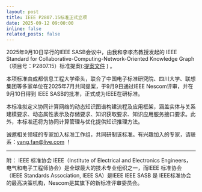 ```yaml
---
layout: post
title: IEEE P2807.15标准正式立项
date: 2025-09-12 09:00:00
inline: false
related_posts: false
---
```


2025年9月10日举行的IEEE SASB会议中，由我和李孝杰教授发起的 IEEE Standard for Collaborative-Computing-Network-Oriented Knowledge Graph（项目号：P2807.15）标准提案(:[提案文件](assets/pdf/P2807.15_PAR.pdf) ) 。

本项标准由成都信息工程大学牵头，联合了中国电子标准研究院、四川大学、联想集团等多家单位在2025年7月共同提案，于9月9日通过IEEE Nescom评审，并在9月10日得到 IEEE SASB的批准，正式成为IEEE在研标准。

本标准拟定义协同计算网络的动态知识图谱构建流程及应用框架，涵盖实体与关系建模要求、动态属性表示及存储要求、知识获取要求、知识应用服务接口要求。此外，本标准还将为协同计算管理与优化提供知识推理方法。

诚邀相关领域的专家加入标准工作组，共同研制该标准。有兴趣加入的专家，请联系：yang.fan@live.com ！


---------
附： IEEE 标准协会
IEEE（Institute of Electrical and Electronics Engineers，电气和电子工程师协会）是全球最大的技术专业组织之一，而IEEE 标准协会（IEEE Standards Association, IEEE SA）是IEEE
IEEE SASB 是 IEEE标准协会的最高决策机构，Nescom是其旗下的新标准评审委员会。

